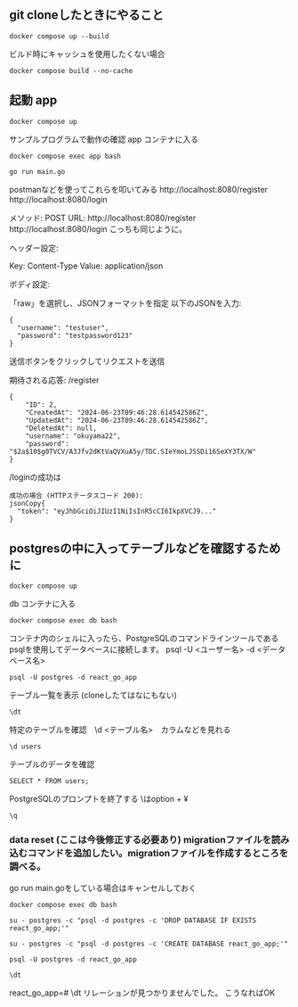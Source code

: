 ## git cloneしたときにやること
```
docker compose up --build
```

ビルド時にキャッシュを使用したくない場合
```
docker compose build --no-cache
```

## 起動 app
```
docker compose up
```

サンプルプログラムで動作の確認
app コンテナに入る
```
docker compose exec app bash
```
```
go run main.go
```
postmanなどを使ってこれらを叩いてみる
http://localhost:8080/register
http://localhost:8080/login


メソッド: POST
URL: http://localhost:8080/register
http://localhost:8080/login こっちも同じように。


ヘッダー設定:

Key: Content-Type
Value: application/json


ボディ設定:

「raw」を選択し、JSONフォーマットを指定
以下のJSONを入力:
```
{
  "username": "testuser",
  "password": "testpassword123"
}
```

送信ボタンをクリックしてリクエストを送信


期待される応答:
/register

```
{
    "ID": 2,
    "CreatedAt": "2024-06-23T09:46:28.614542586Z",
    "UpdatedAt": "2024-06-23T09:46:28.614542586Z",
    "DeletedAt": null,
    "username": "okuyama22",
    "password": "$2a$10$g0TVCV/A3Jfv2dKtVaQVXuA5y/TDC.SIeYmoLJSSDi16SeXY3TX/W"
}
```

/loginの成功は
```
成功の場合 (HTTPステータスコード 200):
jsonCopy{
  "token": "eyJhbGciOiJIUzI1NiIsInR5cCI6IkpXVCJ9..."
}
```



## postgresの中に入ってテーブルなどを確認するために
```
docker compose up
```

db コンテナに入る
```
docker compose exec db bash
```
コンテナ内のシェルに入ったら、PostgreSQLのコマンドラインツールであるpsqlを使用してデータベースに接続します。
psql -U <ユーザー名> -d <データベース名>

```
psql -U postgres -d react_go_app
```

テーブル一覧を表示 (cloneしたてはなにもない)
```
\dt
```
特定のテーブルを確認　\d <テーブル名>　カラムなどを見れる

```
\d users
```
テーブルのデータを確認
```
SELECT * FROM users;
```

PostgreSQLのプロンプトを終了する \はoption + ¥
```
\q
```

### data reset (ここは今後修正する必要あり) migrationファイルを読み込むコマンドを追加したい。migrationファイルを作成するところを調べる。
go run main.goをしている場合はキャンセルしておく
```
docker compose exec db bash
```
```
su - postgres -c "psql -d postgres -c 'DROP DATABASE IF EXISTS react_go_app;'"
```
```
su - postgres -c "psql -d postgres -c 'CREATE DATABASE react_go_app;'"
```
```
psql -U postgres -d react_go_app
```
```
\dt
```
react_go_app=# \dt
リレーションが見つかりませんでした。
こうなればOK
